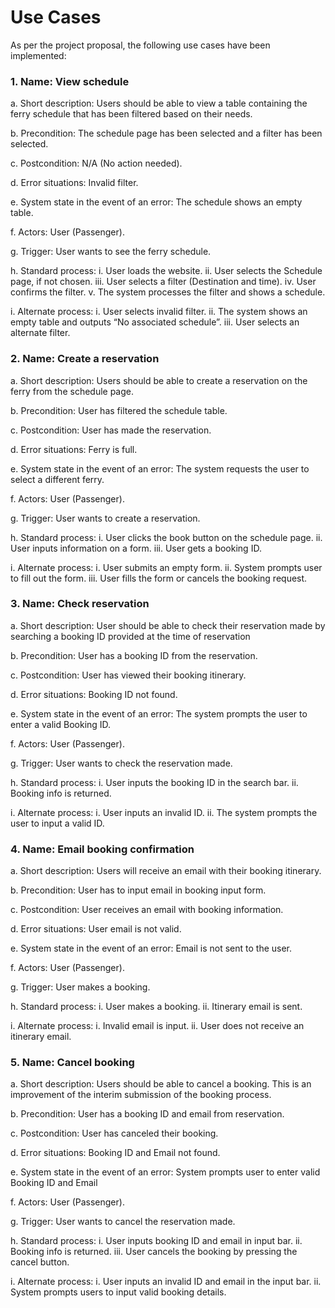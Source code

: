 # Use Cases

As per the project proposal, the following use cases have been implemented:

### 1. Name: View schedule

a. Short description: Users should be able to view a table containing the ferry
schedule that has been filtered based on their needs.

b. Precondition: The schedule page has been selected and a filter has been selected.

c. Postcondition: N/A (No action needed).

d. Error situations: Invalid filter.

e. System state in the event of an error: The schedule shows an empty table.

f. Actors: User (Passenger).

g. Trigger: User wants to see the ferry schedule.

h. Standard process:
    i. User loads the website.
    ii. User selects the Schedule page, if not chosen.
    iii. User selects a filter (Destination and time).
    iv. User confirms the filter.
    v. The system processes the filter and shows a schedule.

i. Alternate process:
    i. User selects invalid filter.
    ii. The system shows an empty table and outputs “No associated schedule”.
    iii. User selects an alternate filter.


### 2. Name: Create a reservation

a. Short description: Users should be able to create a reservation on the ferry from
the schedule page.

b. Precondition: User has filtered the schedule table.

c. Postcondition: User has made the reservation.

d. Error situations: Ferry is full.

e. System state in the event of an error: The system requests the user to select a
different ferry.

f. Actors: User (Passenger).

g. Trigger: User wants to create a reservation.

h. Standard process:
    i. User clicks the book button on the schedule page.
    ii. User inputs information on a form.
    iii. User gets a booking ID.

i. Alternate process:
    i. User submits an empty form.
    ii. System prompts user to fill out the form.
    iii. User fills the form or cancels the booking request.


### 3. Name: Check reservation

a. Short description: User should be able to check their reservation made by
searching a booking ID provided at the time of reservation

b. Precondition: User has a booking ID from the reservation.

c. Postcondition: User has viewed their booking itinerary.

d. Error situations: Booking ID not found.

e. System state in the event of an error: The system prompts the user to enter a valid
Booking ID.

f. Actors: User (Passenger).

g. Trigger: User wants to check the reservation made.

h. Standard process:
    i. User inputs the booking ID in the search bar.
    ii. Booking info is returned.

i. Alternate process:
    i. User inputs an invalid ID.
    ii. The system prompts the user to input a valid ID.


### 4. Name: Email booking confirmation

a. Short description: Users will receive an email with their booking itinerary.

b. Precondition: User has to input email in booking input form.

c. Postcondition: User receives an email with booking information.

d. Error situations: User email is not valid.

e. System state in the event of an error: Email is not sent to the user.

f. Actors: User (Passenger).

g. Trigger: User makes a booking.

h. Standard process:
    i. User makes a booking.
    ii. Itinerary email is sent.

i. Alternate process:
    i. Invalid email is input.
    ii. User does not receive an itinerary email.


### 5. Name: Cancel booking

a. Short description: Users should be able to cancel a booking. This is an
improvement of the interim submission of the booking process.

b. Precondition: User has a booking ID and email from reservation.

c. Postcondition: User has canceled their booking.

d. Error situations: Booking ID and Email not found.

e. System state in the event of an error: System prompts user to enter valid Booking
ID and Email

f. Actors: User (Passenger).

g. Trigger: User wants to cancel the reservation made.

h. Standard process:
    i. User inputs booking ID and email in input bar.
    ii. Booking info is returned.
    iii. User cancels the booking by pressing the cancel button.

i. Alternate process:
    i. User inputs an invalid ID and email in the input bar.
    ii. System prompts users to input valid booking details.
